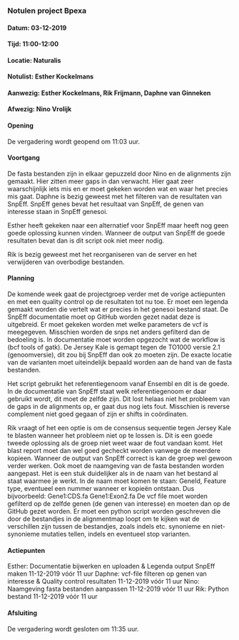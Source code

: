 ### Notulen project Bpexa
#### Datum: 03-12-2019 
#### Tijd: 11:00-12:00 
#### Locatie: Naturalis 
#### Notulist: Esther Kockelmans
#### Aanwezig: Esther Kockelmans, Rik Frijmann, Daphne van Ginneken
#### Afwezig: Nino Vrolijk

#### Opening
De vergadering wordt geopend om 11:03 uur.

#### Voortgang
De fasta bestanden zijn in elkaar gepuzzeld door Nino en de alignments zijn gemaakt. Hier zitten meer gaps in dan verwacht. Hier gaat zeer waarschijnlijk iets mis en er moet gekeken worden wat en waar het precies mis gaat.
Daphne is bezig geweest met het filteren van de resultaten van SnpEff. SnpEff genes bevat het resultaat van SnpEff, de genen van interesse staan in SnpEff genesoi.

Esther heeft gekeken naar een alternatief voor SnpEff maar heeft nog geen goede oplossing kunnen vinden. Wanneer de output van SnpEff de goede resultaten bevat dan is dit script ook niet meer nodig.

Rik is bezig geweest met het reorganiseren van de server en het verwijderen van overbodige bestanden.

#### Planning
De komende week gaat de projectgroep verder met de vorige actiepunten en met een quality control op de resultaten tot nu toe. Er moet een legenda gemaakt worden die vertelt wat er precies in het genesoi bestand staat. De SnpEff documentatie moet op GitHub worden gezet nadat deze is uitgebreid.
Er moet gekeken worden met welke parameters de vcf is meegegeven. Misschien worden de snps net anders gefilterd dan de bedoeling is. In documentatie moet worden opgezocht wat de workflow is (bcf tools of gatk). De Jersey Kale is gemapt tegen de TO1000 versie 2.1 (genoomversie), dit zou bij SnpEff dan ook zo moeten zijn. De exacte locatie van de varianten moet uiteindelijk bepaald worden aan de hand van de fasta bestanden.

Het script gebruikt het referentiegenoom vanaf Ensembl en dit is de goede. In de documentatie van SnpEff staat welk referentiegenoom er daar gebruikt wordt, dit moet de zelfde zijn. Dit lost helaas niet het probleem van de gaps in de alignments op, er gaat dus nog iets fout. Misschien is reverse complement niet goed gegaan of zijn er shifts in coördinaten.

Rik vraagt of het een optie is om de consensus sequentie tegen Jersey Kale te blasten wanneer het probleem niet op te lossen is. Dit is een goede tweede oplossing als de groep niet weet waar de fout vandaan komt. Het blast report moet dan wel goed gecheckt worden vanwege de meerdere kopieen.
Wanneer de output van SnpEff correct is kan de groep wel gewoon verder werken.
Ook moet de naamgeving van de fasta bestanden worden aangepast. Het is een stuk duidelijker als in de naam van het bestand al staat waarmee je werkt. In de naam moet komen te staan:
GeneId, Feature type, eventueel een nummer wanneer er kopieën ontstaan.
Dus bijvoorbeeld:
Gene1:CDS.fa
Gene1:Exon2.fa
De vcf file moet worden gefilterd op de zelfde genen (de genen van interesse) en moeten dan op de GitHub gezet worden.
Er moet een python script worden geschreven die door de bestandjes in de alignmentmap loopt om te kijken wat de verschillen zijn tussen de bestandjes, zoals indels etc. synonieme en niet-synonieme mutaties tellen, indels en eventueel stop varianten.

#### Actiepunten
Esther: Documentatie bijwerken en uploaden & Legenda output SnpEff maken	11-12-2019 vóór 11 uur
Daphne: vcf-file filteren op genen van interesse & Quality control resultaten	11-12-2019 vóór 11 uur
Nino: Naamgeving fasta bestanden aanpassen	11-12-2019 vóór 11 uur
Rik: Python bestand 11-12-2019 vóór 11 uur

#### Afsluiting
De vergadering wordt gesloten om 11:35 uur.
